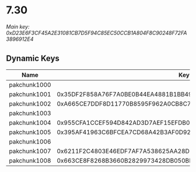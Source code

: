 # 7.30

###### *Main key: 0xD23E6F3CF45A2E31081CB7D5F94C85EC50CCB1A804F8C90248F72FA3896912E4*

## Dynamic Keys

| Name         | Key                                                                |
|--------------|--------------------------------------------------------------------|
| pakchunk1000 |                                                                    |
| pakchunk1001 | 0x35DF2F858A76F7A0BE0B44EA4881B1BB49C160E146439C4134AE4C1631D2F080 |
| pakchunk1002 | 0xA665CE7DDF8D11770B8595F962A0CB8C7BBCFF2CD9A28E1D58F70233C71C5E82 |
| pakchunk1003 |                                                                    |
| pakchunk1004 | 0x955CFA1CCEF594D842AD3D7AEF15EFDB08DE931F8DAAB25CCB5E62DBEC3715D1 |
| pakchunk1005 | 0x395AF41963C6BFCEA7CD68A42B3AF0D920B8692FB802980A28BBD0EDDD0D927D |
| pakchunk1006 |                                                                    |
| pakchunk1007 | 0x6211F2C4803E46EDF7AF7A538625AA28D61DBC36CBD39C974B129AAD1B8C4B1C |
| pakchunk1008 | 0x663CE8F8268B3660B2829973428DB050BE0B4F7DC31222FAA99584D91D0460C8 |
